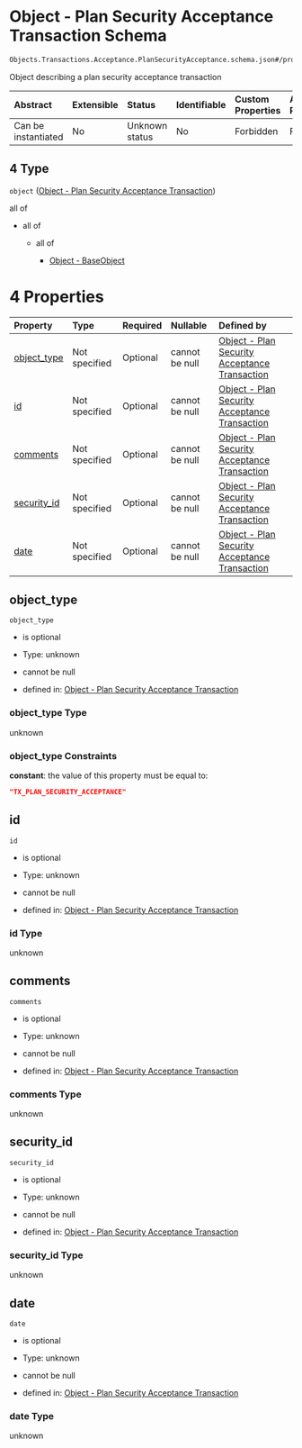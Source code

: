# Object - Plan Security Acceptance Transaction Schema

```txt
Objects.Transactions.Acceptance.PlanSecurityAcceptance.schema.json#/properties/transactions/items/oneOf/4
```

Object describing a plan security acceptance transaction

| Abstract            | Extensible | Status         | Identifiable | Custom Properties | Additional Properties | Access Restrictions | Defined In                                                                        |
| :------------------ | :--------- | :------------- | :----------- | :---------------- | :-------------------- | :------------------ | :-------------------------------------------------------------------------------- |
| Can be instantiated | No         | Unknown status | No           | Forbidden         | Forbidden             | none                | [CapTable.schema.json*](../../schema/CapTable.schema.json "open original schema") |

## 4 Type

`object` ([Object - Plan Security Acceptance Transaction](captable-properties-captable---objectstransactionsschemajson-array-items-oneof-object---plan-security-acceptance-transaction.md))

all of

*   all of

    *   all of

        *   [Object - BaseObject](issuer-allof-object---baseobject.md "check type definition")

# 4 Properties

| Property                    | Type          | Required | Nullable       | Defined by                                                                                                                                                                                     |
| :-------------------------- | :------------ | :------- | :------------- | :--------------------------------------------------------------------------------------------------------------------------------------------------------------------------------------------- |
| [object_type](#object_type) | Not specified | Optional | cannot be null | [Object - Plan Security Acceptance Transaction](plansecurityacceptance-properties-object_type.md "Objects.Transactions.Acceptance.PlanSecurityAcceptance.schema.json#/properties/object_type") |
| [id](#id)                   | Not specified | Optional | cannot be null | [Object - Plan Security Acceptance Transaction](plansecurityacceptance-properties-id.md "Objects.Transactions.Acceptance.PlanSecurityAcceptance.schema.json#/properties/id")                   |
| [comments](#comments)       | Not specified | Optional | cannot be null | [Object - Plan Security Acceptance Transaction](plansecurityacceptance-properties-comments.md "Objects.Transactions.Acceptance.PlanSecurityAcceptance.schema.json#/properties/comments")       |
| [security_id](#security_id) | Not specified | Optional | cannot be null | [Object - Plan Security Acceptance Transaction](plansecurityacceptance-properties-security_id.md "Objects.Transactions.Acceptance.PlanSecurityAcceptance.schema.json#/properties/security_id") |
| [date](#date)               | Not specified | Optional | cannot be null | [Object - Plan Security Acceptance Transaction](plansecurityacceptance-properties-date.md "Objects.Transactions.Acceptance.PlanSecurityAcceptance.schema.json#/properties/date")               |

## object_type



`object_type`

*   is optional

*   Type: unknown

*   cannot be null

*   defined in: [Object - Plan Security Acceptance Transaction](plansecurityacceptance-properties-object_type.md "Objects.Transactions.Acceptance.PlanSecurityAcceptance.schema.json#/properties/object_type")

### object_type Type

unknown

### object_type Constraints

**constant**: the value of this property must be equal to:

```json
"TX_PLAN_SECURITY_ACCEPTANCE"
```

## id



`id`

*   is optional

*   Type: unknown

*   cannot be null

*   defined in: [Object - Plan Security Acceptance Transaction](plansecurityacceptance-properties-id.md "Objects.Transactions.Acceptance.PlanSecurityAcceptance.schema.json#/properties/id")

### id Type

unknown

## comments



`comments`

*   is optional

*   Type: unknown

*   cannot be null

*   defined in: [Object - Plan Security Acceptance Transaction](plansecurityacceptance-properties-comments.md "Objects.Transactions.Acceptance.PlanSecurityAcceptance.schema.json#/properties/comments")

### comments Type

unknown

## security_id



`security_id`

*   is optional

*   Type: unknown

*   cannot be null

*   defined in: [Object - Plan Security Acceptance Transaction](plansecurityacceptance-properties-security_id.md "Objects.Transactions.Acceptance.PlanSecurityAcceptance.schema.json#/properties/security_id")

### security_id Type

unknown

## date



`date`

*   is optional

*   Type: unknown

*   cannot be null

*   defined in: [Object - Plan Security Acceptance Transaction](plansecurityacceptance-properties-date.md "Objects.Transactions.Acceptance.PlanSecurityAcceptance.schema.json#/properties/date")

### date Type

unknown
